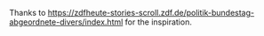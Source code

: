 Thanks to https://zdfheute-stories-scroll.zdf.de/politik-bundestag-abgeordnete-divers/index.html for the inspiration. 
